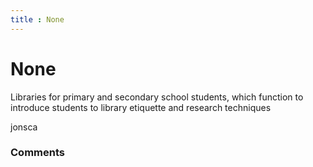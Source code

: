 ```yaml
---
title : None
---
```

None
=====================
Libraries for primary and secondary school students, which function to
introduce students to library etiquette and research techniques

jonsca

### Comments ###


